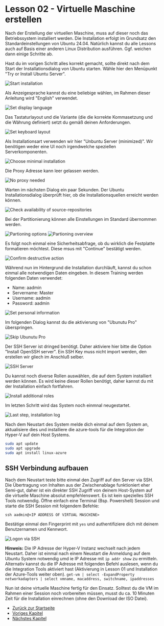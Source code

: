 # Lesson 02 - Virtuelle Maschine erstellen

Nach der Erstellung der virtuellen Maschine, muss auf dieser noch das Betriebssystem installiert werden. Die Installation erfolgt im Grundsatz den Standardeinstellungen von Ubuntu 24.04.  Natürlich kannst du alle Lessons auch auf Basis einer anderen Linux Distribution ausführen. Ggf. weichen dann einige Schritte ab.

Hast du im vorigen Schritt alles korrekt gemacht, sollte direkt nach dem Start der Installationsdialog von Ubuntu starten. Wähle hier den Menüpunkt "Try or Install Ubuntu Server".

![Start installation](Screenshot%202024-06-07%20121622.png)

Als Anzeigesprache kannst du eine beliebige wählen, im Rahmen dieser Anleitung wird "English" verwendet.

![Set display language](Screenshot%202024-06-07%20121653.png)

Das Tastaturlayout und die Variante (die die korrekte Kommasetzung und die Währung definiert) setzt du gemäß deinen Anforderungen.

![Set keyboard layout](Screenshot%202024-06-07%20121719.png)

Als Installationsart verwenden wir hier "Unbuntu Server (minimized)". Wir benötigen weder eine UI noch irgendwelche speziellen Serverkomponenten.

![Choose minimal installation](./Screenshot%202024-06-07%20121749.png)

Die Proxy Adresse kann leer gelassen werden.

![No proxy needed](./Screenshot%202024-06-07%20121841.png)

Warten im nächsten Dialog ein paar Sekunden. Der Ubuntu Installationsdialog überprüft hier, ob die Installationsquellen erreicht werden können.

![Check availability of source-repositories](./Screenshot%202024-06-07%20121904.png)

Bei der Partitionierung können alle Einstellungen im Standard übernommen werden.

![Partioning options](./Screenshot%202024-06-07%20121926.png)
![Partioning overview](./Screenshot%202024-06-07%20121952.png)

Es folgt noch einmal eine Sicherheitsabfrage, ob du wirklich die Festplatte formatieren möchtest. Diese msus mit "Continue" bestätigt werden.

![Confirm destructive action](./Screenshot%202024-06-07%20122020.png)

Während nun im Hintergrund die Installation durchläuft, kannst du schon einmal alle notwendigen Daten eingeben. In diesem Training werden folgenden Daten verwendet:

- Name: aadmin
- Servername: Master
- Username: aadmin
- Password: aadmin

![Set personal information](./Screenshot%202024-06-07%20122118.png)

Im folgenden Dialog kannst du die aktivierung von "Ubunutu Pro" überspringen.

![Skip Ubunutu Pro](./Screenshot%202024-06-07%20122147.png)

Der SSH Server ist dringed benötigt. Daher aktiviere hier bitte die Option "Install OpenSSH server". Ein SSH Key muss nicht import werden, den erstellen wir gliech im Anschluß selber.

![SSH Server](./Screenshot%202024-06-07%20122218.png)

Du kannst noch diverse Rollen auswählen, die auf dem System installiert werden können. Es wird keine dieser Rollen benötigt, daher kannst du mit der Installation einfach fortfahren.

![Install additional roles](./Screenshot%202024-06-07%20122239.png)

Im letzten Schritt wird das System noch einmnal neugestartet.

![Last step, installation log](./Screenshot%202024-06-07%20122529.png)

Nach dem Neustart des System melde dich einmal auf dem System an, aktualisiere dies und installiere die azure-tools für die Integration der Hyper-V auf dein Host Systems.

```bash
sudo apt update
sudo apt upgrade
sudo apt install linux-azure
```

## SSH Verbindung aufbauen

Nach dem Neustart teste bitte einmal den Zugriff auf den Server via SSH. Die Übertragung von Inhalten aus der Zwischenablage funktioniert eher Semi-gut, daher ist ein direkter SSH Zugriff von deinem Host-System auf die virtuelle Maschine absolut empfehlenswert. Es ist kein spezielles SSH Tools notwendig. Öffne einfach eine Terminal (Bsp. Powershell) Session und starte die SSH Session mit folgendem Befehle:

```ssh aadmin@<IP ADDRESS OF VIRTUAL MASCHINE>```

Bestätige einmal den Fingerprint mit ```yes``` und authentifiziere dich mit deinem Benutzernamen und Kennwort.

![Logon via SSH](./Screenshot%202024-06-07%20132558.png)

**Hinweis:** Die IP Adresse der Hyper-V Instanz wechselt nach jedem Neustart. Daher ist einmal nach einem Neustart die Anmeldung auf dem Ubuntu System notwendig umd ie IP Adresse mit ```ip addr show``` zu ermitteln.
Alternativ kannst du die IP Adresse mit folgenden Befehl auslesen, wenn du die Integration Tools aktiviert hast (Aktivierung in Lesson 01 und Installation der Azure-Tools weiter oben).
```get-vm | select -ExpandProperty networkadapters | select vmname, macaddress, switchname, ipaddresses```

Nun ist deine virtuelle Maschine fertig für den Einsatz. Solltest du die VM im Rahmen einer Session noch vorbereiten müssen, musst du ca. 10 Minuten Zeit für die Installation einrechnen (ohne den Download der ISO Datei).

- [Zurück zur Startseite](./../README.md)
- [Voriges Kapitel](../Lesson01-create_a_vm/Lesson01.md)
- [Nächstes Kapitel](../Lesson03-create_gh_repository/Lesson03.md)
